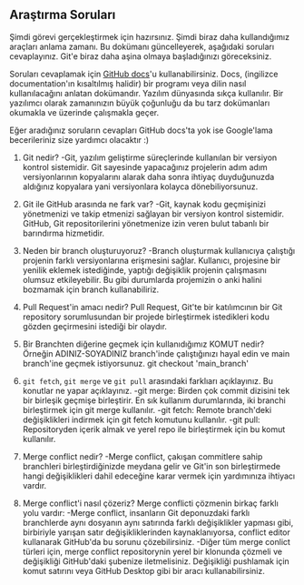 ## Araştırma Soruları

Şimdi görevi gerçekleştirmek için hazırsınız. Şimdi biraz daha kullandığımız araçları anlama zamanı. Bu dokümanı güncelleyerek, aşağıdaki soruları cevaplayınız. Git'e biraz daha aşina olmaya başladığınızı göreceksiniz. 

Soruları cevaplamak için [GitHub docs](https://docs.github.com/en)'u kullanabilirsiniz. Docs, (ingilizce documentation'ın kısaltılmış halidir) bir programı veya dilin nasıl kullanılacağını anlatan dokümandır. Yazılım dünyasında sıkça kullanılır. Bir yazılımcı olarak zamanınızın büyük çoğunluğu da bu tarz dokümanları okumakla ve üzerinde çalışmakla geçer.

Eğer aradığınız soruların cevapları GitHub docs'ta yok ise Google'lama becerileriniz size yardımcı olacaktır :)

1. Git nedir?
-Git, yazılım geliştirme süreçlerinde kullanılan bir versiyon kontrol sistemidir. Git sayesinde yapacağınız projelerin adım adım versiyonlarının kopyalarını alarak daha sonra ihtiyaç duyduğunuzda aldığınız kopyalara yani versiyonlara kolayca dönebiliyorsunuz.
2. Git ile GitHub arasında ne fark var?
-Git, kaynak kodu geçmişinizi yönetmenizi ve takip etmenizi sağlayan bir versiyon kontrol sistemidir. GitHub, Git repositorilerini yönetmenize izin veren bulut tabanlı bir barındırma hizmetidir.
3. Neden bir branch oluşturuyoruz? 
-Branch oluşturmak kullanıcıya çalıştığı projenin farklı versiyonlarına erişmesini sağlar. Kullanıcı, projesine bir yenilik eklemek istediğinde, yaptığı değişiklik projenin çalışmasını olumsuz etkileyebilir. Bu gibi durumlarda projemizin o anki halini bozmamak için branch kullanabiliriz.
4. Pull Request'in amacı nedir?
Pull Request, Git'te bir katılımcının bir Git repository sorumlusundan bir projede birleştirmek istedikleri kodu gözden geçirmesini istediği bir olaydır.
5. Bir Branchten diğerine geçmek için kullanıdığımız KOMUT nedir? Örneğin ADINIZ-SOYADINIZ branch'inde çalıştığınızı hayal edin ve main branch'ine geçmek istiyorsunuz.
git checkout 'main_branch'
6. `git fetch`, `git merge` ve `git pull` arasındaki farklıarı açıklayınız. Bu konutlar ne yapar açıklayınız.
-git merge: Birden çok commit dizisini tek bir birleşik geçmişe birleştirir. En sık kullanım durumlarında, iki branchi birleştirmek için git merge kullanılır.
-git fetch: Remote branch'deki değişiklikleri indirmek için git fetch komutunu kullanılır.
-git pull: Repositoryden içerik almak ve yerel repo ile birleştirmek için bu komut kullanılır.

7. Merge conflict nedir?
-Merge conflict, çakışan commitlere sahip branchleri birleştirdiğinizde meydana gelir ve Git'in son birleştirmede hangi değişiklikleri dahil edeceğine karar vermek için yardımınıza ihtiyacı vardır.
8. Merge conflict'i nasıl çözeriz?
Merge conflicti çözmenin birkaç farklı yolu vardır:
-Merge conflict, insanların Git deponuzdaki farklı branchlerde aynı dosyanın aynı satırında farklı değişiklikler yapması gibi, birbiriyle yarışan satır değişikliklerinden kaynaklanıyorsa, conflict editor kullanarak GitHub'da bu sorunu çözebilirsiniz.
-Diğer tüm merge conlict türleri için, merge conflict repositorynin  yerel bir klonunda çözmeli ve değişikliği GitHub'daki şubenize iletmelisiniz. Değişikliği pushlamak için komut satırını veya GitHub Desktop gibi bir aracı kullanabilirsiniz.

